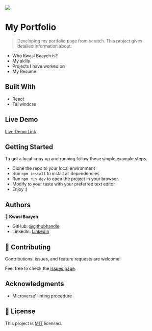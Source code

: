 ![](https://img.shields.io/badge/Microverse-blueviolet)

# My Portfolio

> Developing my portfolio page from scratch.
> This project gives detailed information about:
- Who Kwasi Baayeh is?
- My skills
- Projects I have worked on
- My Resume


## Built With

- React
- Tailwindcss


## Live Demo

[Live Demo Link]()

## Getting Started

To get a local copy up and running follow these simple example steps.

- Clone the repo to your local environment
- Run `npm install` to install all dependencies
- Run `npm run dev` to open the project in your browser.
- Modify to your taste with your preferred text editor
- Enjoy :)

## Authors

👤 **Kwasi Baayeh**

- GitHub: [@githubhandle](https://github.com/Baayeh)
- LinkedIn: [LinkedIn](https://linkedin.com/in/kabaayeh)

## 🤝 Contributing

Contributions, issues, and feature requests are welcome!

Feel free to check the [issues page](../../issues/).

## Acknowledgments

- Microverse' linting procedure

## 📝 License

This project is [MIT](./LICENSE) licensed.

